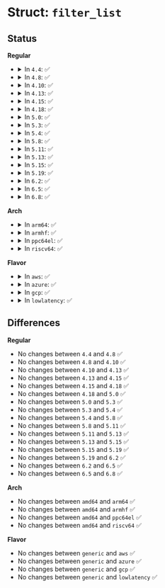 # Struct: <code>filter_list</code>

## Status
<b>Regular</b>
<ul>
<li>
<details>
<summary>In <code>4.4</code>: ✅</summary>

```c
struct filter_list {
    struct list_head list;
    struct event_filter *filter;
};
```
</details>
</li>
<li>
<details>
<summary>In <code>4.8</code>: ✅</summary>

```c
struct filter_list {
    struct list_head list;
    struct event_filter *filter;
};
```
</details>
</li>
<li>
<details>
<summary>In <code>4.10</code>: ✅</summary>

```c
struct filter_list {
    struct list_head list;
    struct event_filter *filter;
};
```
</details>
</li>
<li>
<details>
<summary>In <code>4.13</code>: ✅</summary>

```c
struct filter_list {
    struct list_head list;
    struct event_filter *filter;
};
```
</details>
</li>
<li>
<details>
<summary>In <code>4.15</code>: ✅</summary>

```c
struct filter_list {
    struct list_head list;
    struct event_filter *filter;
};
```
</details>
</li>
<li>
<details>
<summary>In <code>4.18</code>: ✅</summary>

```c
struct filter_list {
    struct list_head list;
    struct event_filter *filter;
};
```
</details>
</li>
<li>
<details>
<summary>In <code>5.0</code>: ✅</summary>

```c
struct filter_list {
    struct list_head list;
    struct event_filter *filter;
};
```
</details>
</li>
<li>
<details>
<summary>In <code>5.3</code>: ✅</summary>

```c
struct filter_list {
    struct list_head list;
    struct event_filter *filter;
};
```
</details>
</li>
<li>
<details>
<summary>In <code>5.4</code>: ✅</summary>

```c
struct filter_list {
    struct list_head list;
    struct event_filter *filter;
};
```
</details>
</li>
<li>
<details>
<summary>In <code>5.8</code>: ✅</summary>

```c
struct filter_list {
    struct list_head list;
    struct event_filter *filter;
};
```
</details>
</li>
<li>
<details>
<summary>In <code>5.11</code>: ✅</summary>

```c
struct filter_list {
    struct list_head list;
    struct event_filter *filter;
};
```
</details>
</li>
<li>
<details>
<summary>In <code>5.13</code>: ✅</summary>

```c
struct filter_list {
    struct list_head list;
    struct event_filter *filter;
};
```
</details>
</li>
<li>
<details>
<summary>In <code>5.15</code>: ✅</summary>

```c
struct filter_list {
    struct list_head list;
    struct event_filter *filter;
};
```
</details>
</li>
<li>
<details>
<summary>In <code>5.19</code>: ✅</summary>

```c
struct filter_list {
    struct list_head list;
    struct event_filter *filter;
};
```
</details>
</li>
<li>
<details>
<summary>In <code>6.2</code>: ✅</summary>

```c
struct filter_list {
    struct list_head list;
    struct event_filter *filter;
};
```
</details>
</li>
<li>
<details>
<summary>In <code>6.5</code>: ✅</summary>

```c
struct filter_list {
    struct list_head list;
    struct event_filter *filter;
};
```
</details>
</li>
<li>
<details>
<summary>In <code>6.8</code>: ✅</summary>

```c
struct filter_list {
    struct list_head list;
    struct event_filter *filter;
};
```
</details>
</li>
</ul>
<b>Arch</b>
<ul>
<li>
<details>
<summary>In <code>arm64</code>: ✅</summary>

```c
struct filter_list {
    struct list_head list;
    struct event_filter *filter;
};
```
</details>
</li>
<li>
<details>
<summary>In <code>armhf</code>: ✅</summary>

```c
struct filter_list {
    struct list_head list;
    struct event_filter *filter;
};
```
</details>
</li>
<li>
<details>
<summary>In <code>ppc64el</code>: ✅</summary>

```c
struct filter_list {
    struct list_head list;
    struct event_filter *filter;
};
```
</details>
</li>
<li>
<details>
<summary>In <code>riscv64</code>: ✅</summary>

```c
struct filter_list {
    struct list_head list;
    struct event_filter *filter;
};
```
</details>
</li>
</ul>
<b>Flavor</b>
<ul>
<li>
<details>
<summary>In <code>aws</code>: ✅</summary>

```c
struct filter_list {
    struct list_head list;
    struct event_filter *filter;
};
```
</details>
</li>
<li>
<details>
<summary>In <code>azure</code>: ✅</summary>

```c
struct filter_list {
    struct list_head list;
    struct event_filter *filter;
};
```
</details>
</li>
<li>
<details>
<summary>In <code>gcp</code>: ✅</summary>

```c
struct filter_list {
    struct list_head list;
    struct event_filter *filter;
};
```
</details>
</li>
<li>
<details>
<summary>In <code>lowlatency</code>: ✅</summary>

```c
struct filter_list {
    struct list_head list;
    struct event_filter *filter;
};
```
</details>
</li>
</ul>

## Differences
<b>Regular</b>
<ul>
<li>
No changes between <code>4.4</code> and <code>4.8</code> ✅
</li>
<li>
No changes between <code>4.8</code> and <code>4.10</code> ✅
</li>
<li>
No changes between <code>4.10</code> and <code>4.13</code> ✅
</li>
<li>
No changes between <code>4.13</code> and <code>4.15</code> ✅
</li>
<li>
No changes between <code>4.15</code> and <code>4.18</code> ✅
</li>
<li>
No changes between <code>4.18</code> and <code>5.0</code> ✅
</li>
<li>
No changes between <code>5.0</code> and <code>5.3</code> ✅
</li>
<li>
No changes between <code>5.3</code> and <code>5.4</code> ✅
</li>
<li>
No changes between <code>5.4</code> and <code>5.8</code> ✅
</li>
<li>
No changes between <code>5.8</code> and <code>5.11</code> ✅
</li>
<li>
No changes between <code>5.11</code> and <code>5.13</code> ✅
</li>
<li>
No changes between <code>5.13</code> and <code>5.15</code> ✅
</li>
<li>
No changes between <code>5.15</code> and <code>5.19</code> ✅
</li>
<li>
No changes between <code>5.19</code> and <code>6.2</code> ✅
</li>
<li>
No changes between <code>6.2</code> and <code>6.5</code> ✅
</li>
<li>
No changes between <code>6.5</code> and <code>6.8</code> ✅
</li>
</ul>
<b>Arch</b>
<ul>
<li>
No changes between <code>amd64</code> and <code>arm64</code> ✅
</li>
<li>
No changes between <code>amd64</code> and <code>armhf</code> ✅
</li>
<li>
No changes between <code>amd64</code> and <code>ppc64el</code> ✅
</li>
<li>
No changes between <code>amd64</code> and <code>riscv64</code> ✅
</li>
</ul>
<b>Flavor</b>
<ul>
<li>
No changes between <code>generic</code> and <code>aws</code> ✅
</li>
<li>
No changes between <code>generic</code> and <code>azure</code> ✅
</li>
<li>
No changes between <code>generic</code> and <code>gcp</code> ✅
</li>
<li>
No changes between <code>generic</code> and <code>lowlatency</code> ✅
</li>
</ul>
